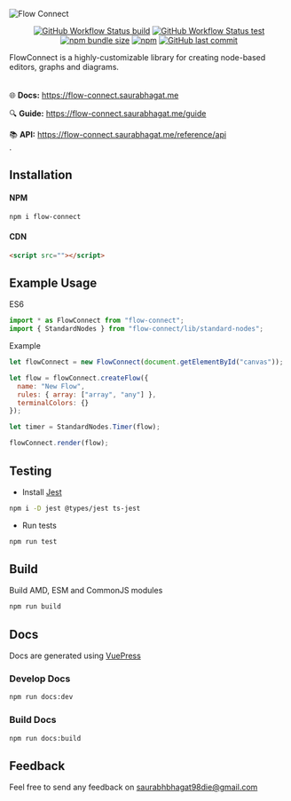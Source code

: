 ![Flow Connect](https://raw.githubusercontent.com/saurabh-prosoft/flow-connect/master/media/flow-connect-index.png)

<p align="center">
<a href="https://github.com/saurabh-prosoft/flow-connect/actions/workflows/build.yml"><img alt="GitHub Workflow Status build" src="https://img.shields.io/github/workflow/status/saurabh-prosoft/flow-connect/build?color=rgb%2880%2C%20128%2C%20230%29&label=Build&logo=data%3Aimage%2Fpng%3Bbase64%2CiVBORw0KGgoAAAANSUhEUgAAABgAAAAYCAYAAADgdz34AAAAAXNSR0IArs4c6QAAAARnQU1BAACxjwv8YQUAAAAJcEhZcwAAA8YAAAPGAYPaPwEAAALHSURBVEhLpZVLaBNRFIaTO0km79Jiq9WFoFLQqisLLtKCj41CwZUaLQhuorVpEQqWgi9su1AUakLTnQ%2FiQi2lWpUK1pWIK7tTfGItaZqmJjUamqSdGc%2FJ3JnmMZlM7Adhzn9yuWfuf8%2B9o9flo7%2F%2BKNZNiMFtNLG7GYOJSaeS31aW0y%2F%2BLEaG%2Bzw7PtBxmiH0KSGwFvuU2epowMkxwZptW22OGu%2F6TQ3v%2B4OhC5AqfClVFAcPjmcOMIxxHEKLmFnlb2LhSs%2Fx2qtUlgUL4E%2FIqhxokScQ2sSMDBeP%2FnRdPLX5nSjVIeg5THaQapmuVtMkxy0fgTApZmQYq70ardIEwQ2FNx3DN6Y5GSjyShD4AJUyjIHdf7rnYZF9ShDsFnja0PPCIr7nXJteT85TKWMwmpyR0Kc6KlUhUrcAFvRcsotOfgdC6f88VjLpwg5UhGCf0xjBlYzB5Ddg8rugDWI6H57nlvbsc0epVIXgIaKxhA0m74an4psjmVTy67P7l5aoVIXgCRV4Lk21JsxW566j7X4fhGVtInj8E4uRy1Rrpqqm%2Fmx%2FcLZskawNr0dvvW1p7RBMrLUZpKbNQ8wWR5PrkKfuV%2BTHxNzMx6LDiuRdFdfuTe%2FFQ4R9jq2IOdxQ9BxtyQ5SIBELB3rbNnZAyIuZVRTvIjxE2OfYitgtuKHoOdpChxQBRYagiBfCvCKKBUpA0HMo0k51EYn4XOBxwOudejPC0VRFBRAyEJz1O9VWAkV6T9bLdpXs9RIIuKHbdjbXsrDBNJcHfE%2BaXIfPrJscvTkBUqh0BRK4Eh%2BsRM2uoZHhrs7%2FLYCQgQdhv7N6Q0m7fsfCg5ValIsQm58Gu1rALruiXXCvNa5lBRK4ktuwknNUZ4Hzk5oPfTmm%2BdSqwEPXdKLnVNPJP7v7PNufrsWiXIR4dObllkZXFdqyEP5%2BAu44%2BJ7rdP8A6%2B0F%2F5Il90QAAAAASUVORK5CYII%3D&style=flat-square"></a>
<a href="https://github.com/saurabh-prosoft/flow-connect/actions/workflows/test.yml"><img alt="GitHub Workflow Status test" src="https://img.shields.io/github/workflow/status/saurabh-prosoft/flow-connect/test?color=%23ebe45b&label=Test&logo=data%3Aimage%2Fpng%3Bbase64%2CiVBORw0KGgoAAAANSUhEUgAAABgAAAAYCAYAAADgdz34AAAAAXNSR0IArs4c6QAAAARnQU1BAACxjwv8YQUAAAAJcEhZcwAAA7EAAAOxAfWD7UkAAAKbSURBVEhLY2TAA25eCmkUEmKvg3IxwO%2Ff%2F769%2F%2FBTUdtw3SuoEAZggtJYwZ%2B%2F%2F%2F9BmVgBExMjw8OHX%2F5DuVgBM5TGCkRFOI5ycrEwiotx2v%2F48beXhYXJGyg8A4gLQPLfvv0RNrPZ9B7ExgXw%2BqCx9fyfX7%2F%2B%2FgCx%2F%2F%2F%2F%2F1NUZukHIPMjiA8CihqrPkOZOAFeC6gBRoIFeNMIYUDQAnU1fgcQ%2FevXP1AEMzx99u33v3%2F%2Fv4PYwHxiBaLxAbwWHN3vY83NzeoMTEkf1214MB8kZmC2%2FisweU4Hsbm4WNqAFN7Mis8CRhlp7hpGRgamN29%2BTi%2BrPv0GKs5w%2FuK7jp8%2F%2F75lZ2e227%2FLyw0qjBXgtODSmUALTk4Wd2DQfNm%2B60kfVBgMgsL3vP746Xcf0HJGDTX%2Brj3bPVmgUhgApwX8fGy1IAOAZc3MiprTr6HCcPD8%2BbeJwLh4BczdeiLC7KFQYQyA1YJLpwPNgOHrCTTgx81bH0HhzYaOXby2%2F756%2FUMzkM3Az8%2FeeHivNzuIjQ6wRtDTe5Fb2diYvIDMf3%2F%2F%2Fv8KEcUEwOKDCegDbhD746dfuSpaq6eAJZAARmEHTHpmwJTTAQoeIJcRWGKy48Eg34ABMxOjobw876ztO5%2F8ggqBAUYQ8fGxgsIeX%2BrCClhZmSSdHaXyoVw4QDFo%2BSJHPaCXQUFDFgBGdsmhPd5iUC4YoFigrydUBaRIdj0MAIOMX1iIvQzKBQO4YUDXawkJsodAuWQDAUH2rKvngxWhXIQFNlbiLczMjHhrOGIAGysTJwcHM7weh1nABMz2TlA2xQBogS%2BQAmcBmAXA9P7vKZRNOfjPAMr54IIeHkR3730O%2B%2FT59wFgxvoLFSIZgPR%2B%2F%2F732PkLbyMgIgwMAInr01kqeGszAAAAAElFTkSuQmCC&style=flat-square"></a>
<a href="https://bundlephobia.com/package/flow-connect"><img alt="npm bundle size" src="https://img.shields.io/bundlephobia/min/flow-connect?color=e88300&label=Minified%20Size&logo=data%3Aimage%2Fpng%3Bbase64%2CiVBORw0KGgoAAAANSUhEUgAAABgAAAAYCAYAAADgdz34AAAAAXNSR0IArs4c6QAAAARnQU1BAACxjwv8YQUAAAAJcEhZcwAAA60AAAOtAWfgcvQAAAM5SURBVEhLrZZZSFRRHMa%2FWRx1phzXkNSISsyIfAiSIKKFKKmEyCgipF6KoO2hwhZSSAvnzZIeNCuQAn3IkgqiIizbbXloMcU2xtSh0nGZfek7d44XLXUs%2FcHlnPM%2FZ%2Ba7%2F%2B3MaECu5CMtNRbb46KxJFKPl%2B123FxejifcCoj9iaAIDHJ7N2bOTkBhdAS2efx42%2BOE5csv1G6ogl8eMfDx8gkqq3EwTGCQhr1YPDsRVXotMl1ePPAFcM%2BgR75Og2mBIBwDHtz90IWzFH4mPzIqOjkO49JzWN0%2BnM9KQYzJgDyGbYVOi3itBpEcTdxrdvrQWP0CHfIjozKiB0PQvivAximROE%2BRGGH4OYAWil52eOGmN22PPqFxVy06ldMjMKbA%2ByPYx7AkdfbhxqwEXIvQIVluqVDE4%2FDg6udf2L%2FqHGzSrKKV44gwydOZ8O0z4lD20YbNIjRyS4VhM3j9yEo04WjhGpikWWVMgZI7sHgDCFAkOz0JNd%2B6UezyoVVuq5ijkR6lR9raeX97GC4H6DyJbg6xYh4MwsceKY43YpvRgDnCNhR60sVQrVx6Bu%2BkaWwPBE4vPskpNBroU8w40e1EE0tXCKv0ufHSasdxvsQaLtUXDyvABNbxae53w8ov%2FU4RLUW20NbOBPvkMUyNxMJUMywUEm%2BvNmJYgbafKGcVHWYekt%2B0o0iaEROF%2BcyHWy4VWGVxC6bj6v09WCRN4QVyK9FT8xq3ux34sLMGt6RZwRgxvGr8QfjplXtOIipL14eaOKyAoKwBnmYb8r%2FbQ3XOcu1VNv6APaPrcaCu14Xq1XORLWzjEhDkXcQbDl7moqm5C%2BUh698kx2AHvZh5qF45P36BQewubGVlVdALu92Ju9KswlL9ykJozclEhliH7YPReHUQW9h433gh1rMAEqRZgSK30oqQy6n%2FvwUG%2BXgMBeYonKZXdl4bGnkpBpmzJcvO4vE%2Fh%2BhPMkpQautDAa8KY0cvLkizht2eIyYTFiDBBRaUvrJi048BPGV47MLIapomxskQUFhbgevrKlDHUCmXYZwxVNKTJiDxsNm%2BiAnvq4dinGwB8E%2FCKd5Z%2FS228L%2FX%2Fw3vogOhGfAbGlQngDQ0apcAAAAASUVORK5CYII%3D&style=flat-square"></a>
<a href="https://www.npmjs.com/package/flow-connect"><img alt="npm" src="https://img.shields.io/npm/v/flow-connect?color=brightgreen&label=NPM&logo=data%3Aimage%2Fpng%3Bbase64%2CiVBORw0KGgoAAAANSUhEUgAAABgAAAAYCAYAAADgdz34AAAAAXNSR0IArs4c6QAAAARnQU1BAACxjwv8YQUAAAAJcEhZcwAABpAAAAaQAeEfw3UAAADISURBVEhLY2QAAp1nfJr%2FGRg6gExnIOYGiVEAvgLxXiAuuyr16SajNtBwIOc4EPMDMTXBeyC2ZAISIJdT23AQEATiDpAPvgAZlAYLLvAF5ANaGQ4CPCALaApGLSAIaG4BKJkCMzHJAJQxn0CYcCADxJYQJgKQa0EYsBhYDWWDAdCcUCC1CsJDgNFIJghGLSAIhocFoDqUVgBc4YAqaFqBvSALyoAYVEFTGwDN%2FF%2FOBGpaADkWQLwBiEH1M6UAZMZGILa8KvX5JgDWcitjIQx38wAAAABJRU5ErkJggg%3D%3D&style=flat-square"></a>
<a href="https://github.com/saurabh-prosoft/flow-connect/commits/master"><img alt="GitHub last commit" src="https://img.shields.io/github/last-commit/saurabh-prosoft/flow-connect?color=lightgrey&label=Last%20Commit&logo=data%3Aimage%2Fpng%3Bbase64%2CiVBORw0KGgoAAAANSUhEUgAAABgAAAAYCAYAAADgdz34AAAAAXNSR0IArs4c6QAAAARnQU1BAACxjwv8YQUAAAAJcEhZcwAADsMAAA7DAcdvqGQAAAI9SURBVEhLzZZNSFRRGIbHBDHdiQm5CcNIMEOcEWwRkm3E1lI7FQOX0tptIIhgIIKKrlo0tHBThEGFOwVnXGggRi50oag7kYJ%2BHJ%2F3nDuXM%2BM91xFc%2BMLDd36%2F852f%2B82UJWKUyWSaMc%2BhE5qgBqRD%2BA5fIZ1KpXbVGKXIBXAsZ%2BPQA7FBoH%2BQhpH8Qsyvw3yCv%2Bcm0zmImYSbpqF0HcMQfAPt7AEURofzEcxrW4tULrC%2BXal%2FH%2BpNDd0IrJz3Y6Kcr4EiuweVAY3wElbBlRYOnUsmEpw3YDagWvVAv2AY5jnbfOQFymazZblcboCijrTKNBYpv4NRcJ3%2Fhm4cz%2FmcS8lkUn0fwP%2BKiP4OdhvKTYvVEI5ng7JXzL2F0YW2mIYIaQcvwHW%2BBXO2eKEWwetc0gJ6Tv8dJoj%2BFFuK%2FoA7t5gVHZEuOnxNOFdHyWK%2Bu%2FsCXdbX9VT%2BO7iybbq%2BNFd3sEy53TZFapWBj4JyrPClL37K1ozGdLkdoFV9VMCF4quWr1fgzl0PX49HSh%2FdthgvUoZy031bM1J2%2FRi3wA94yvEc2apfHM1jzBtbCzXD3JO4BZRCepnsHaNkR78i1xft%2Fn4cgPKbyUXeZBZIxzQNX2AHNF6LPwFdahu40qt7RvSfVSleYA9uQ9wPiuTrV4pRogxzmbt9RdoKfXCihgjJsc%2B5LrXXdS5pgRXIgrlQeEv5IbyHUpKexmhsC3MXTIsjXzRGHN9djNJ5F%2BgvTC1IelmbsATvcPxTjeeVSJwBR3%2BzVV1X6owAAAAASUVORK5CYII%3D&style=flat-square"></a>
</p>

FlowConnect is a highly-customizable library for creating node-based editors, graphs and diagrams.
\
\
\
:globe_with_meridians: **Docs:** https://flow-connect.saurabhagat.me

:mag: **Guide:** https://flow-connect.saurabhagat.me/guide

:books: **API:** https://flow-connect.saurabhagat.me/reference/api
\
\.

## Installation

#### NPM

```bash
npm i flow-connect
```

#### CDN

```html
<script src=""></script>
```

## Example Usage

ES6

```js
import * as FlowConnect from "flow-connect";
import { StandardNodes } from "flow-connect/lib/standard-nodes";
```

Example

```js
let flowConnect = new FlowConnect(document.getElementById("canvas"));

let flow = flowConnect.createFlow({
  name: "New Flow",
  rules: { array: ["array", "any"] },
  terminalColors: {}
});

let timer = StandardNodes.Timer(flow);

flowConnect.render(flow);
```

## Testing

- Install [Jest](https://jestjs.io/docs/getting-started)

```bash
npm i -D jest @types/jest ts-jest
```

- Run tests

```bash
npm run test
```

## Build

Build AMD, ESM and CommonJS modules

```bash
npm run build
```

## Docs

Docs are generated using [VuePress](https://v2.vuepress.vuejs.org/)

### Develop Docs

```bash
npm run docs:dev
```

### Build Docs

```bash
npm run docs:build
```

## Feedback

Feel free to send any feedback on <saurabhbhagat98die@gmail.com>
